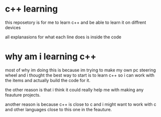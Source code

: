 # c++ learning
this reposetory is for me to learn c++ and be able to learn it on diffrent devices


all explanasions for what each line does is inside the code 


# why am i learning c++
most of why im doing this is because im trying to make my own pc steering wheel and i thought the best way to start is to learn c++ so i can work with the items and actually build the code for it.

the other reason is that i think it could really help me with making any feauture projects.

another reason is because c++ is close to c and i might want to work with c and other languages close to this one in the feauture.
